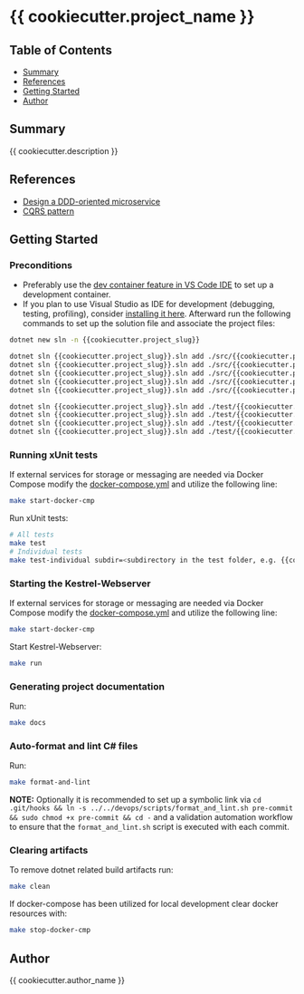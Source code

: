# {{ cookiecutter.project_name }}

## Table of Contents

- [Summary](#summary)
- [References](#references)
- [Getting Started](#getting-started)
- [Author](#author)

## Summary

{{ cookiecutter.description }}

## References

- [Design a DDD-oriented microservice](https://learn.microsoft.com/en-us/dotnet/architecture/microservices/microservice-ddd-cqrs-patterns/ddd-oriented-microservice)
- [CQRS pattern](https://learn.microsoft.com/en-us/azure/architecture/patterns/cqrs)

## Getting Started

### Preconditions

- Preferably use the [dev container feature in VS Code IDE](https://code.visualstudio.com/docs/devcontainers/containers) to set up a development container. 
- If you plan to use Visual Studio as IDE for development (debugging, testing, profiling), consider [installing it here](https://visualstudio.microsoft.com/). Afterward run the following commands to set up the solution file and associate the project files:

```sh
dotnet new sln -n {{cookiecutter.project_slug}}

dotnet sln {{cookiecutter.project_slug}}.sln add ./src/{{cookiecutter.project_slug}}.Application/{{cookiecutter.project_slug}}.Application.csproj
dotnet sln {{cookiecutter.project_slug}}.sln add ./src/{{cookiecutter.project_slug}}.Domain/{{cookiecutter.project_slug}}.Domain.csproj
dotnet sln {{cookiecutter.project_slug}}.sln add ./src/{{cookiecutter.project_slug}}.Infrastructure/{{cookiecutter.project_slug}}.Infrastructure.csproj
dotnet sln {{cookiecutter.project_slug}}.sln add ./src/{{cookiecutter.project_slug}}.Persistence/{{cookiecutter.project_slug}}.Persistence.csproj
dotnet sln {{cookiecutter.project_slug}}.sln add ./src/{{cookiecutter.project_slug}}.Web/{{cookiecutter.project_slug}}.Web.csproj

dotnet sln {{cookiecutter.project_slug}}.sln add ./test/{{cookiecutter.project_slug}}.ApplicationTest/{{cookiecutter.project_slug}}.ApplicationTest.csproj
dotnet sln {{cookiecutter.project_slug}}.sln add ./test/{{cookiecutter.project_slug}}.DomainTest/{{cookiecutter.project_slug}}.DomainTest.csproj
dotnet sln {{cookiecutter.project_slug}}.sln add ./test/{{cookiecutter.project_slug}}.InfrastructureTest/{{cookiecutter.project_slug}}.InfrastructureTest.csproj
dotnet sln {{cookiecutter.project_slug}}.sln add ./test/{{cookiecutter.project_slug}}.PersistenceTest/{{cookiecutter.project_slug}}.PersistenceTest.csproj
```

### Running xUnit tests

If external services for storage or messaging are needed via Docker Compose modify the [docker-compose.yml](./devops/docker-compose/docker-compose.yml) and utilize the following line:

```sh
make start-docker-cmp
```

Run xUnit tests:

```sh
# All tests
make test
# Individual tests
make test-individual subdir=<subdirectory in the test folder, e.g. {{cookiecutter.project_slug}}.ApplicationTest>
```

### Starting the Kestrel-Webserver

If external services for storage or messaging are needed via Docker Compose modify the [docker-compose.yml](./devops/docker-compose/docker-compose.yml) and utilize the following line:

```sh
make start-docker-cmp
```

Start Kestrel-Webserver:

```sh
make run
```

### Generating project documentation

Run:

```sh
make docs
```

### Auto-format and lint C# files

Run:

```sh
make format-and-lint
```

**NOTE:** Optionally it is recommended to set up a symbolic link via `cd .git/hooks && ln -s ../../devops/scripts/format_and_lint.sh pre-commit && sudo chmod +x pre-commit && cd -` and a validation automation workflow to ensure that the `format_and_lint.sh` script is executed with each commit.

### Clearing artifacts

To remove dotnet related build artifacts run:

```sh
make clean
```

If docker-compose has been utilized for local development clear docker resources with:

```sh
make stop-docker-cmp
```

## Author

{{ cookiecutter.author_name }}